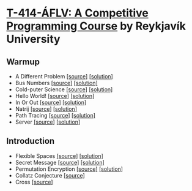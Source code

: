 # [T-414-ÁFLV: A Competitive Programming Course](https://github.com/SuprDewd/T-414-AFLV) by Reykjavík University


## Warmup

- A Different Problem [[source]](https://open.kattis.com/problems/different) [[solution]](https://github.com/kantuni/Kattis/blob/master/different.cpp)
- Bus Numbers [[source]](https://open.kattis.com/problems/busnumbers) [[solution]](https://github.com/kantuni/Kattis/blob/master/busnumbers.cpp)
- Cold-puter Science [[source]](https://open.kattis.com/problems/cold) [[solution]](https://github.com/kantuni/Kattis/blob/master/cold.cpp)
- Hello World! [[source]](https://open.kattis.com/problems/hello) [[solution]](https://github.com/kantuni/Kattis/blob/master/hello.cpp)
- In Or Out [[source]](https://open.kattis.com/problems/mandelbrot) [[solution]](https://github.com/kantuni/Kattis/blob/master/mandelbrot.cpp)
- Natrij [[source]](https://open.kattis.com/problems/natrij) [[solution]](https://github.com/kantuni/Kattis/blob/master/natrij.cpp)
- Path Tracing [[source]](https://open.kattis.com/problems/pathtracing) [[solution]](https://github.com/kantuni/Kattis/blob/master/pathtracing.cpp)
- Server [[source]](https://open.kattis.com/problems/server) [[solution]](https://github.com/kantuni/Kattis/blob/master/server.cpp)

## Introduction

- Flexible Spaces [[source]](https://open.kattis.com/problems/flexible) [[solution]](https://github.com/kantuni/Kattis/blob/master/flexible.cpp)
- Secret Message [[source]](https://open.kattis.com/problems/secretmessage) [[solution]](https://github.com/kantuni/Kattis/blob/master/secretmessage.cpp)
- Permutation Encryption [[source]](https://open.kattis.com/problems/permutationencryption) [[solution]](https://github.com/kantuni/Kattis/blob/master/permutationencryption.cpp)
- Collatz Conjecture [[source]](https://open.kattis.com/problems/collatz)
- Cross [[source]](https://open.kattis.com/problems/cross)
